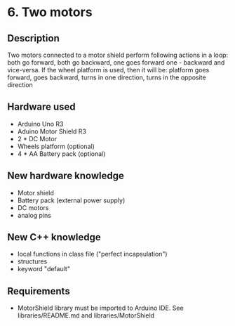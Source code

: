 # 6. Two motors

## Description
Two motors connected to a motor shield perform following actions in a loop: both go forward, both go 
backward, one goes forward one - backward and vice-versa. If the wheel platform is used, then it will be: 
platform goes forward, goes backward, turns in one direction, turns in the opposite direction

## Hardware used
* Arduino Uno R3
* Aduino Motor Shield R3
* 2 * DC Motor
* Wheels platform (optional)
* 4 * AA Battery pack (optional)

## New hardware knowledge
* Motor shield
* Battery pack (external power supply)
* DC motors
* analog pins

## New C++ knowledge
* local functions in class file ("perfect incapsulation")
* structures
* keyword "default"

## Requirements
* MotorShield library must be imported to Arduino IDE. See libraries/README.md and libraries/MotorShield



